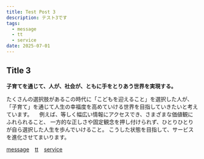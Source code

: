 ```yaml
---
title: Test Post 3
description: テスト3です
tags:
  - message
  - tt
  - service
date: 2025-07-01
---
```


## Title 3

**子育てを通じて、人が、社会が、ともに手をとりあう世界を実現する。**

たくさんの選択肢があるこの時代に「こどもを迎えること」を選択した人が、
「子育て」を通じて人生の幸福度を高めていける世界を目指していきたいと考えています。
　例えば、等しく幅広い情報にアクセスでき、さまざまな価値観にふれられること、
一方的な正しさや固定観念を押し付けられず、ひとりひとりが自ら選択した人生を歩んでいけること。
こうした状態を目指して、サービスを進化させてまいります。

[message](/tags/message)
&ensp;
[tt](/tags/tt)
&ensp;
[service](/tags/service)
